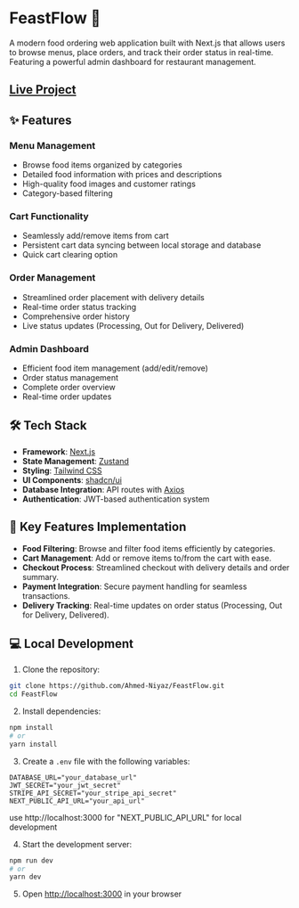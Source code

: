 # FeastFlow 🍔

A modern food ordering web application built with Next.js that allows users to browse menus, place orders, and track their order status in real-time. Featuring a powerful admin dashboard for restaurant management.

## [Live Project](https://feast-flow-project.vercel.app)

## ✨ Features

### Menu Management
- Browse food items organized by categories
- Detailed food information with prices and descriptions
- High-quality food images and customer ratings
- Category-based filtering

### Cart Functionality
- Seamlessly add/remove items from cart
- Persistent cart data syncing between local storage and database
- Quick cart clearing option

### Order Management
- Streamlined order placement with delivery details
- Real-time order status tracking
- Comprehensive order history
- Live status updates (Processing, Out for Delivery, Delivered)

### Admin Dashboard
- Efficient food item management (add/edit/remove)
- Order status management
- Complete order overview
- Real-time order updates 

## 🛠️ Tech Stack

- **Framework**: [Next.js](https://nextjs.org/)
- **State Management**: [Zustand](https://github.com/pmndrs/zustand)
- **Styling**: [Tailwind CSS](https://tailwindcss.com/)
- **UI Components**: [shadcn/ui](https://ui.shadcn.com/)
- **Database Integration**: API routes with [Axios](https://axios-http.com/)
- **Authentication**: JWT-based authentication system

## 🚀 Key Features Implementation

- **Food Filtering**: Browse and filter food items efficiently by categories.
- **Cart Management**: Add or remove items to/from the cart with ease.
- **Checkout Process**: Streamlined checkout with delivery details and order summary.
- **Payment Integration**: Secure payment handling for seamless transactions.
- **Delivery Tracking**: Real-time updates on order status (Processing, Out for Delivery, Delivered).

## 💻 Local Development

1. Clone the repository:
```bash
git clone https://github.com/Ahmed-Niyaz/FeastFlow.git
cd FeastFlow
```

2. Install dependencies:
```bash
npm install
# or
yarn install
```

3. Create a `.env` file with the following variables:
```
DATABASE_URL="your_database_url"
JWT_SECRET="your_jwt_secret"
STRIPE_API_SECRET="your_stripe_api_secret"
NEXT_PUBLIC_API_URL="your_api_url"
```
use http://localhost:3000 for "NEXT_PUBLIC_API_URL" for local development

4. Start the development server:
```bash
npm run dev
# or
yarn dev
```

5. Open [http://localhost:3000](http://localhost:3000) in your browser
